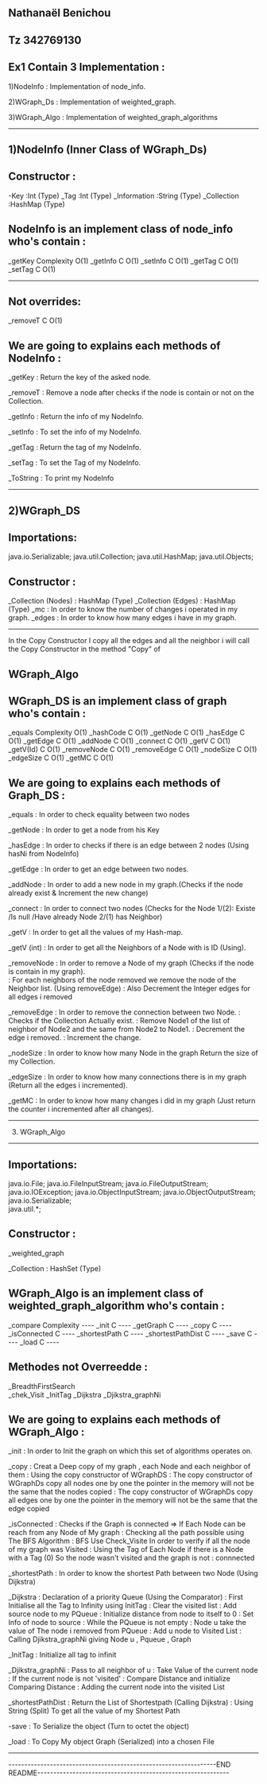 Nathanaël Benichou
-----------------
Tz      342769130
-----------------



Ex1 Contain 3 Implementation :
---------------------------------------------------------------------------------------------------------------------------------------

1)NodeInfo   : Implementation of node_info.

2)WGraph_Ds   : Implementation of weighted_graph.

3)WGraph_Algo : Implementation of weighted_graph_algorithms

---------------------------------------------------------------------------------------------------------------------------------------


1)NodeInfo    (Inner Class of WGraph_Ds)
-----------

Constructor :
-------------
-Key               :Int      (Type)
_Tag               :Int      (Type)
_Information       :String   (Type)
_Collection        :HashMap  (Type)


NodeInfo is an implement class of node_info who's contain :
-----------------------------------------------------------

_getKey           Complexity O(1)
_getInfo          C          O(1)
_setInfo          C          O(1)
_getTag           C          O(1)
_setTag           C          O(1)

----------------------------------------------------------

Not overrides:
--------------

_removeT       C          O(1)




We are going to explains each methods of NodeInfo :
---------------------------------------------------

_getKey     : Return the key of the asked node.    

_removeT    : Remove a node after checks if the node is contain or not on the Collection.

_getInfo    : Return the info of my NodeInfo.

_setInfo    : To set the info of my NodeInfo.

_getTag     : Return the tag of my NodeInfo.

_setTag     : To set the Tag of my NodeInfo.

_ToString   : To print my NodeInfo

---------------------------------------------------------------------------------------------------------------------------------------


2)WGraph_DS
-----------

Importations:
-------------

 java.io.Serializable;
 java.util.Collection;
 java.util.HashMap; 
 java.util.Objects;


Constructor :
-------------

_Collection  (Nodes)        : HashMap (Type)
_Collection  (Edges)        : HashMap (Type)
_mc                         : In order to know the number of changes i operated in my graph.
_edges                     : In order to know how many edges i have in my graph.

---------------------------------------------------------------------------------------------------------------------------------------
In the Copy Constructor I copy all the edges and all the neighbor i will call the Copy Constructor in the method "Copy" of 

WGraph_Algo
---------------------------------------------------------------------------------------------------------------------------------------



WGraph_DS is an implement class of graph who's contain :
--------------------------------------------------------

_equals         Complexity O(1)
_hashCode       C          O(1)
_getNode        C          O(1)
_hasEdge        C          O(1)
_getEdge        C          O(1)
_addNode        C          O(1)
_connect        C          O(1)
_getV           C          O(1)
_getV(Id)       C          O(1)
_removeNode     C          O(1)
_removeEdge     C          O(1)
_nodeSize       C          O(1)
_edgeSize       C          O(1)
_getMC          C          O(1)


We are going to explains each methods of Graph_DS :
----------------------------------------------------

_equals             : In order to check equality between two nodes

_getNode            : In order to get a node from his Key

_hasEdge            : In order to checks if there is an edge between 2 nodes (Using hasNi from NodeInfo)

_getEdge            : In order to get an edge between two nodes.

_addNode            : In order to add a new node in my graph.(Checks if the node already exist & Increment the new change)

_connect            : In order to connect two nodes (Checks for the Node 1/(2): Existe /Is null /Have already Node 2/(1) has Neighbor)

_getV               : In order to get all the values of my Hash-map.

_getV (int)         : In order to get all the Neighbors of a Node with is ID (Using).
 
_removeNode         : In order to remove a Node of my graph (Checks if the node is contain in my graph).  
                    : For each neighbors of the node removed  we remove the node of the Neighbor list. (Using removeEdge)
                    : Also Decrement the Integer edges for all edges i removed 

_removeEdge         : In order to remove the connection between two Node.
                    : Checks if the Collection Actually exist.
                    : Remove Node1 of the list of neighbor of Node2 and the same from Node2 to Node1.
                    : Decrement the edge i removed.
                    : Increment the change.

_nodeSize           : In order to know how many Node in the graph Return the size of my Collection.

_edgeSize           : In order to know how many connections there is in my graph (Return all the edges i incremented).

_getMC              : In order to know how many changes i did in my graph (Just return the counter i incremented after all changes).

---------------------------------------------------------------------------------------------------------------------------------------

3) WGraph_Algo
--------------

Importations:
-------------

 java.io.File;
 java.io.FileInputStream;
 java.io.FileOutputStream;
 java.io.IOException;
 java.io.ObjectInputStream;
 java.io.ObjectOutputStream;
 java.io.Serializable;    
 java.util.*;




Constructor :
-------------
 
_weighted_graph 
 
_Collection       : HashSet (Type)


WGraph_Algo is an implement class of weighted_graph_algorithm who's contain :
-----------------------------------------------------------------------------

_compare             Complexity    ----
_init                C             ----
_getGraph            C             ----
_copy                C             ----
_isConnected         C             ---- 
_shortestPath        C             ----
_shortestPathDist    C             ----
_save                C             ---- 
_load                C             ----



Methodes not Overreedde :
------------------------

_BreadthFirstSearch  
_chek_Visit
_InitTag
_Dijkstra
_Djikstra_graphNi




We are going to explains each methods of WGraph_Algo :
-------------------------------------------------------


_init                : In order to Init the graph on which this set of algorithms operates on.

_copy                : Creat a Deep copy of my graph , each Node and each neighbor of them
                     : Using the copy constructor of WGraphDS
                     : The copy constructor of WGraphDs copy all nodes one by one the pointer in the memory will not be the same that the nodes copied
                     : The copy constructor of WGraphDs copy all edges one by one the pointer in the memory will not be the same that the edge copied
                     

_isConnected         : Checks if the Graph is connected => If Each Node can be reach from any Node of My graph 
                     : Checking all the path possible using The BFS Algorithm 
                     : BFS Use Check_Visite In order to verify if all the node of my graph was Visited 
                     : Using the Tag of Each Node if there is a Node with a Tag (0) So the node wasn't visited and the graph is not    : connnected

_shortestPath        : In order to know the shortest Path between two Node (Using Dijkstra)  
  
  _Dijkstra          : Declaration of a priority Queue  (Using the Comparator)
                     : First Initialise all the Tag to Infinity using InitTag
                     : Clear the visited list
                     : Add source node to my PQueue 
                     : Initialize distance from node to itself to 0
                     : Set Info of node to source
                     : While the PQueue is not empty
                     : Node u take the value of The node i removed from PQueue 
                     : Add u node to Visited List
                     : Calling Djikstra_graphNi giving Node u , Pqueue , Graph
     
   _InitTag          : Initialize all tag to infinit       

   _Djikstra_graphNi : Pass to all neighbor of u
                     : Take Value of the current node
                     : If the current node is not 'visited'
                     : Compare Distance and initialize Comparing Distance 
                     : Adding the current node into the visited List


_shortestPathDist    : Return the List of Shortestpath  (Calling Dijkstra)
                     : Using String (Split) To get all the value of my Shortest Path 

-save                : To Serialize the object  (Turn to octet the object)
 
_load                : To Copy My object Graph (Serialized) into a chosen File 


---------------------------------------------------------------------------------------------------------------------------------------


-----------------------------------------------------------------END README------------------------------------------------------------








